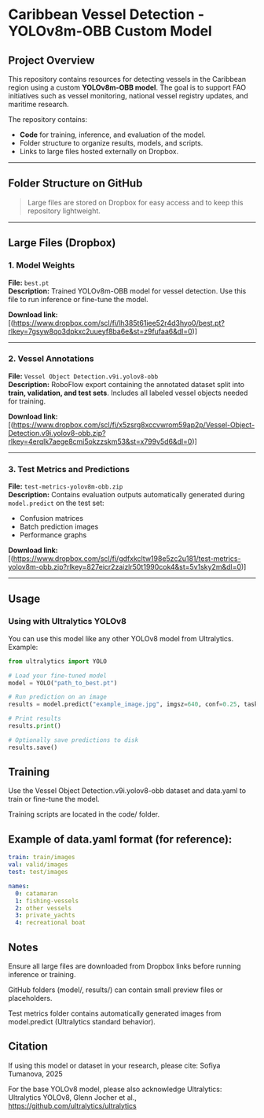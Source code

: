 # Caribbean Vessel Detection - YOLOv8m-OBB Custom Model

## Project Overview
This repository contains resources for detecting vessels in the Caribbean region using a custom **YOLOv8m-OBB model**. The goal is to support FAO initiatives such as vessel monitoring, national vessel registry updates, and maritime research.  

The repository contains:

- **Code** for training, inference, and evaluation of the model.
- Folder structure to organize results, models, and scripts.
- Links to large files hosted externally on Dropbox.

---

## Folder Structure on GitHub


> Large files are stored on Dropbox for easy access and to keep this repository lightweight.

---

## Large Files (Dropbox)

### 1. Model Weights
**File:** `best.pt`  
**Description:** Trained YOLOv8m-OBB model for vessel detection. Use this file to run inference or fine-tune the model.

**Download link:** [(https://www.dropbox.com/scl/fi/lh385t61iee52r4d3hyo0/best.pt?rlkey=7gsyw8qo3dpkxc2uueyf8ba6e&st=z9fufaa6&dl=0)]

---

### 2. Vessel Annotations
**File:** `Vessel Object Detection.v9i.yolov8-obb`  
**Description:** RoboFlow export containing the annotated dataset split into **train, validation, and test sets**. Includes all labeled vessel objects needed for training.

**Download link:** [(https://www.dropbox.com/scl/fi/x5zsrg8xccvwrom59ap2p/Vessel-Object-Detection.v9i.yolov8-obb.zip?rlkey=4erqlk7aege8cmi5okzzskm53&st=x799v5d6&dl=0)]

---

### 3. Test Metrics and Predictions
**File:** `test-metrics-yolov8m-obb.zip`  
**Description:** Contains evaluation outputs automatically generated during `model.predict` on the test set:  
- Confusion matrices  
- Batch prediction images  
- Performance graphs  

**Download link:** [(https://www.dropbox.com/scl/fi/gdfxkcltw198e5zc2u181/test-metrics-yolov8m-obb.zip?rlkey=827eicr2zaizlr50t1990cok4&st=5v1sky2m&dl=0)]

---

## Usage

### Using with Ultralytics YOLOv8

You can use this model like any other YOLOv8 model from Ultralytics. Example:

```python
from ultralytics import YOLO

# Load your fine-tuned model
model = YOLO("path_to_best.pt")

# Run prediction on an image
results = model.predict("example_image.jpg", imgsz=640, conf=0.25, task= "obb")

# Print results
results.print()

# Optionally save predictions to disk
results.save()
```

## Training

Use the Vessel Object Detection.v9i.yolov8-obb dataset and data.yaml to train or fine-tune the model.

Training scripts are located in the code/ folder.

## Example of data.yaml format (for reference):

```yaml
train: train/images
val: valid/images
test: test/images

names: 
  0: catamaran
  1: fishing-vessels
  2: other vessels
  3: private_yachts
  4: recreational boat
```

## Notes

Ensure all large files are downloaded from Dropbox links before running inference or training.

GitHub folders (model/, results/) can contain small preview files or placeholders.

Test metrics folder contains automatically generated images from model.predict (Ultralytics standard behavior).

## Citation

If using this model or dataset in your research, please cite:
Sofiya Tumanova, 2025

For the base YOLOv8 model, please also acknowledge Ultralytics:
Ultralytics YOLOv8, Glenn Jocher et al., https://github.com/ultralytics/ultralytics
